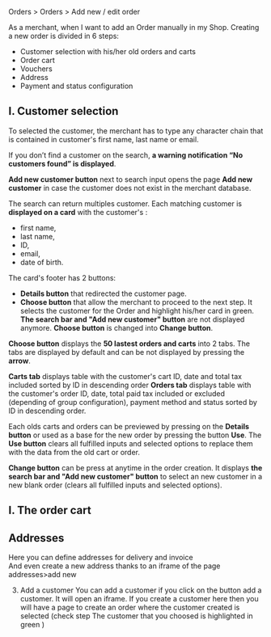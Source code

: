 Orders > Orders > Add new / edit order

As a merchant, when I want to add an Order manually in my Shop.
Creating a new order is divided in 6 steps:

- Customer selection with his/her old orders and carts
- Order cart
- Vouchers
- Address
- Payment and status configuration

## I. Customer selection

To selected the customer, the merchant has to type any character chain that is contained in customer's first name, last name or email. 

If you don’t find a customer on the search, **a warning notification “No customers found” is displayed**.  

**Add new customer button** next to search input opens the page **Add new customer** in case the customer does not exist in the merchant database.

The search can return multiples customer.
Each matching customer is **displayed on a card** with the customer's :

- first name,
- last name,
- ID, 
- email, 
- date of birth.

The card's footer has 2 buttons: 

- **Details button** that redirected the customer page. 
- **Choose button** that allow the merchant to proceed to the next step. It selects the customer for the Order and highlight his/her card in green. **The search bar and "Add new customer" button** are not displayed anymore. **Choose button** is changed into **Change button**.

**Choose button** displays the **50 lastest orders and carts** into 2 tabs. The tabs are displayed by default and can be not displayed by pressing the **arrow**.

**Carts tab** displays table with the customer's cart ID, date and total tax included sorted by ID in descending order
**Orders tab** displays table with the customer's order ID, date, total paid tax included or excluded (depending of group configuration), payment method and status sorted by ID in descending order.

Each olds carts and orders can be previewed by pressing on the **Details button** or used as a base for the new order by pressing the button **Use**. The **Use button** clears all fulfilled inputs and selected options to replace them with the data from the old cart or order.

**Change button** can be press at anytime in the order creation. It displays **the search bar and "Add new customer" button** to select an new customer in a new blank order (clears all fulfilled inputs and selected options).

## I. The order cart



## Addresses 
Here you can define addresses for delivery and invoice  
And even create a new address thanks to an iframe of the page addresses>add new 

3) Add a customer
You can add a customer if you click on the button add a customer. It will open an iframe. If you create a customer here then you will have a page to create an order where the customer created is selected (check step The customer that you choosed is highlighted in green )
